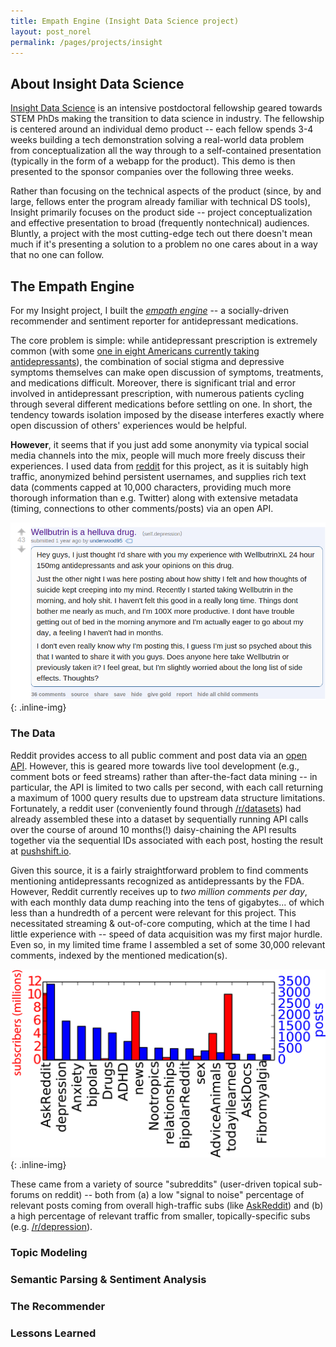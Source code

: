 ```yaml
---
title: Empath Engine (Insight Data Science project)
layout: post_norel
permalink: /pages/projects/insight
---
```


## About Insight Data Science

[Insight Data Science](http://insightdatascience.com/) is an intensive 
postdoctoral fellowship geared towards STEM PhDs making the transition to data 
science in industry.  The fellowship is centered around an individual demo 
product -- each fellow spends 3-4 weeks building a tech demonstration solving 
a real-world data problem from conceptualization all the way through to a 
self-contained presentation (typically in the form of a webapp for 
the product).  This demo is then presented to the sponsor companies over the 
following three weeks.

Rather than focusing on the technical aspects of the product (since, by and 
large, fellows enter the program already familiar with technical DS tools), 
Insight primarily focuses on the product side -- project conceptualization and 
effective presentation to broad (frequently nontechnical) audiences.  Bluntly, 
a project with the most cutting-edge tech out there doesn't mean much if it's 
presenting a solution to a problem no one cares about in a way that no one can 
follow.

## The Empath Engine

For my Insight project, I built the [_empath engine_](https://github.com/jrwalk/empath) 
-- a socially-driven recommender and sentiment reporter for antidepressant 
medications.  

The core problem is simple: while antidepressant prescription is extremely 
common (with some [one in eight Americans currently taking antidepressants](https://www.cdc.gov/nchs/products/databriefs/db283.htm)), 
the combination of social stigma and depressive symptoms themselves can make 
open discussion of symptoms, treatments, and medications difficult.  Moreover, 
there is significant trial and error involved in antidepressant prescription, 
with numerous patients cycling through several different medications before 
settling on one.  In short, the tendency towards isolation imposed by the 
disease interferes exactly where open discussion of others' experiences would 
be helpful.

**However**, it seems that if you just add some anonymity via typical social 
media channels into the mix, people will much more freely discuss their 
experiences.  I used data from [reddit](https://www.reddit.com) for this 
project, as it is suitably high traffic, anonymized behind persistent 
usernames, and supplies rich text data (comments capped at 10,000 characters, 
providing much more thorough information than e.g. Twitter) along with extensive 
metadata (timing, connections to other comments/posts) via an open API.

![comment](/images/projects/insight/wellbutrin_comment_zoomed.png){: .inline-img}

### The Data

Reddit provides access to all public comment and post data via an 
[open API](https://www.reddit.com/dev/api/).  However, this is geared more 
towards live tool development (e.g., comment bots or feed streams) rather than 
after-the-fact data mining -- in particular, the API is limited to two calls 
per second, with each call returning a maximum of 1000 query results due to 
upstream data structure limitations.  Fortunately, a reddit user (conveniently 
found through [/r/datasets](https://www.reddit.com/r/datasets)) had already 
assembled these into a dataset by sequentially running API calls over the 
course of around 10 months(!) daisy-chaining the API results together via the 
sequential IDs associated with each post, hosting the result at 
[pushshift.io](https://pushshift.io/).

Given this source, it is a fairly straightforward problem to find comments 
mentioning antidepressants recognized as antidepressants by the FDA.  However, 
Reddit currently receives up to _two million comments per day_, with each 
monthly data dump reaching into the tens of gigabytes... of which less than a 
hundredth of a percent were relevant for this project.  This necessitated 
streaming & out-of-core computing, which at the time I had little experience 
with -- speed of data acquisition was my first major hurdle.  Even so, in my 
limited time frame I assembled a set of some 30,000 relevant comments, indexed 
by the mentioned medication(s).

![source](/images/projects/insight/subreddits.png){: .inline-img}

These came from a variety of source "subreddits" (user-driven topical 
sub-forums on reddit) -- both from (a) a low "signal to noise" percentage of 
relevant posts coming from overall high-traffic subs 
(like [AskReddit](https://www.reddit.com/r/AskReddit)) and (b) a high percentage 
of relevant traffic from smaller, topically-specific subs (e.g. 
[/r/depression](https://www.reddit.com/r/depression)).

### Topic Modeling

### Semantic Parsing & Sentiment Analysis

### The Recommender

### Lessons Learned
